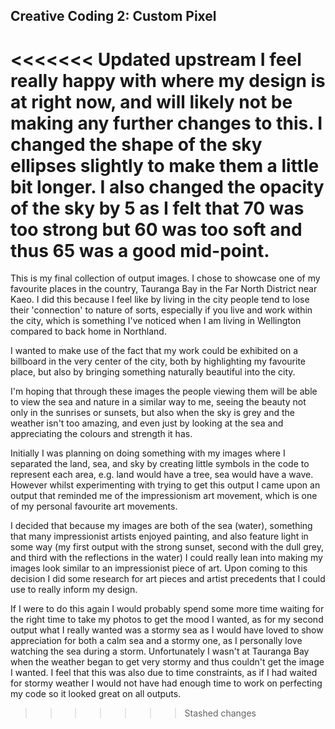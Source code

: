 ## Creative Coding 2: Custom Pixel

<<<<<<< Updated upstream
I feel really happy with where my design is at right now, and will likely not be making any further changes to this.
I changed the shape of the sky ellipses slightly to make them a little bit longer. I also changed the opacity of the sky by 5 as I felt that 70 was too strong but 60 was too soft and thus 65 was a good mid-point.
=======
This is my final collection of output images. I chose to showcase one of my favourite places in the country, Tauranga Bay in the Far North District near Kaeo.
I did this because I feel like by living in the city people tend to lose their 'connection' to nature of sorts, especially if you live and work within the city, which is something I've noticed when I am living in Wellington compared to back home in Northland.

I wanted to make use of the fact that my work could be exhibited on a billboard in the very center of the city, both by highlighting my favourite place, but also by bringing something naturally beautiful into the city.

I'm hoping that through these images the people viewing them will be able to view the sea and nature in a similar way to me, seeing the beauty not only in the sunrises or sunsets, but also when the sky is grey and the weather isn't too amazing, and even just by looking at the sea and appreciating the colours and strength it has.

Initially I was planning on doing something with my images where I separated the land, sea, and sky by creating little symbols in the code to represent each area, e.g. land would have a tree, sea would have a wave.
However whilst experimenting with trying to get this output I came upon an output that reminded me of the impressionism art movement, which is one of my personal favourite art movements.

I decided that because my images are both of the sea (water), something that many impressionist artists enjoyed painting, and also feature light in some way (my first output with the strong sunset, second with the dull grey, and third with the reflections in the water) I could really lean into making my images look similar to an impressionist piece of art.
Upon coming to this decision I did some research for art pieces and artist precedents that I could use to really inform my design.

If I were to do this again I would probably spend some more time waiting for the right time to take my photos to get the mood I wanted, as for my second output what I really wanted was a stormy sea as I would have loved to show appreciation for both a calm sea and a stormy one, as I personally love watching the sea during a storm. Unfortunately I wasn't at Tauranga Bay when the weather began to get very stormy and thus couldn't get the image I wanted. I feel that this was also due to time constraints, as if I had waited for stormy weather I would not have had enough time to work on perfecting my code so it looked great on all outputs.
>>>>>>> Stashed changes
